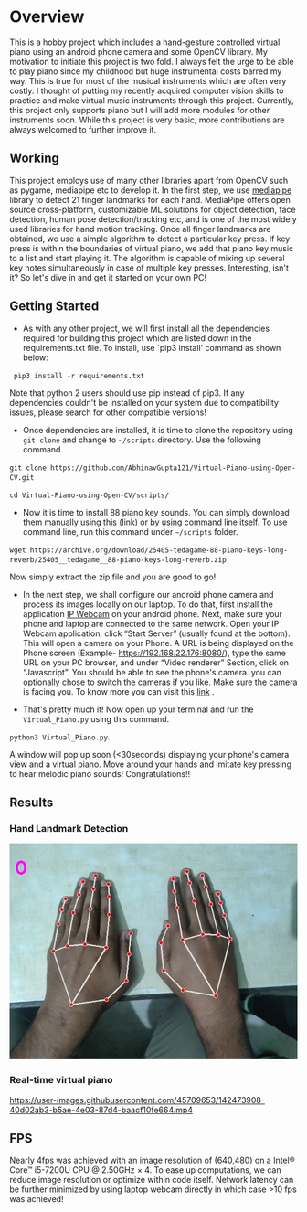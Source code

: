 # Overview

This is a hobby project which includes a hand-gesture controlled virtual piano using an android phone camera and some OpenCV library. My motivation to initiate this project is two fold. I always felt the urge to be able to play piano since my childhood but huge instrumental costs barred my way. This is true for most of the musical instruments which are often very costly. I thought of putting my recently acquired computer vision skills to practice and make virtual music instruments through this project. Currently, this project only supports piano but I will add more modules for other instruments soon. While this project is very basic, more contributions are always welcomed to further improve it. 

## Working

This project employs use of many other libraries apart from OpenCV such as pygame, mediapipe etc to develop it. In the first step, we use [mediapipe](https://mediapipe.dev/) library to detect 21 finger landmarks for each hand. MediaPipe offers open source cross-platform, customizable ML solutions for object detection, face detection, human pose detection/tracking etc, and is one of the most widely used libraries for hand motion tracking. Once all finger landmarks are obtained, we use a simple algorithm to detect a particular key press. If key press is within the boundaries of virtual piano, we add that piano key music to a list and start playing it. The algorithm is capable of mixing up several key notes simultaneously in case of multiple key presses. Interesting, isn't it? So let's dive in and get it started on your own PC!

## Getting Started

- As with any other project, we will first install all the dependencies required for building this project which are listed down in the requirements.txt file. To install, use `pip3 install' command as shown below:

` pip3 install -r requirements.txt`

  Note that python 2 users should use pip instead of pip3. If any dependencies couldn't be installed on your system due to compatibility issues, please search for other compatible versions!

- Once dependencies are installed, it is time to clone the repository using `git clone` and change to `~/scripts` directory. Use the following command.

`git clone https://github.com/AbhinavGupta121/Virtual-Piano-using-Open-CV.git`

`cd Virtual-Piano-using-Open-CV/scripts/`

- Now it is time to install 88 piano key sounds. You can simply download them manually using this (link) or by using command line itself. To use command line, run this command under `~/scripts` folder.

`wget https://archive.org/download/25405-tedagame-88-piano-keys-long-reverb/25405__tedagame__88-piano-keys-long-reverb.zip`

Now simply extract the zip file and you are good to go!

- In the next step, we shall configure our android phone camera and process its images locally on our laptop. To do that, first install the application [IP Webcam](https://play.google.com/store/apps/details?id=com.pas.webcam&hl=en) on your android phone. Next, make sure your phone and laptop are connected to the same network. Open your IP Webcam application, click “Start Server” (usually found at the bottom). This will open a camera on your Phone. A URL is being displayed on the Phone screen (Example- https://192.168.22.176:8080/), type the same URL on your PC browser, and under “Video renderer” Section, click on “Javascript”. You should be able to see the phone's camera. you can optionally chose to switch the cameras if you like. Make sure the camera is facing you. To know more you can visit this [link](https://www.geeksforgeeks.org/connect-your-android-phone-camera-to-opencv-python/) .

- That's pretty much it! Now open up your terminal and run the `Virtual_Piano.py` using this command.

`python3 Virtual_Piano.py`. 

A window will pop up soon (<30seconds) displaying your phone's camera view and a virtual piano. Move around your hands and imitate key pressing to hear melodic piano sounds! Congratulations!!

## Results

### Hand Landmark Detection

![Finger landmark Detection](https://github.com/AbhinavGupta121/Virtual-Piano-using-Open-CV/blob/main/results/Top_view_result.jpg)

### Real-time virtual piano


https://user-images.githubusercontent.com/45709653/142473908-40d02ab3-b5ae-4e03-87d4-baacf10fe664.mp4

## FPS

Nearly 4fps was achieved with an image resolution of (640,480) on a Intel® Core™ i5-7200U CPU @ 2.50GHz × 4. To ease up computations, we can reduce image resolution or optimize within code itself. Network latency can be further minimized by using laptop webcam directly in which case >10 fps was achieved!


